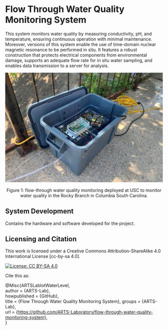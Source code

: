 # Flow Through Water Quality Monitoring System

This system monitors water quality by measuring conductivity, pH, and temperature, ensuring continuous operation with minimal maintenance. Moreover, versions of this system enable the use of time-domain nuclear magnetic resonance to be performed in situ. It features a robust construction that protects electrical components from environmental damage, supports an adequate flow rate for in situ water sampling, and enables data transmission to a server for analysis.

<p align="center">
<img src="media/system.JPG" alt="drawing" width="600"/>
</p>
<p align="center">
Figure 1: flow-through water quality monitoring deployed at USC to monitor water quality in the Rocky Branch in Columbia South Carolina.
</p>

## System Development
Contains the hardware and software developed for the project. 

## Licensing and Citation

This work is licensed under a Creative Commons Attribution-ShareAlike 4.0 International License [cc-by-sa 4.0].

[![License: CC BY-SA 4.0](https://img.shields.io/badge/License-CC_BY--SA_4.0-lightgrey.svg)](https://creativecommons.org/licenses/by-sa/4.0/)


Cite this as: 

@Misc{ARTSLabIotWaterLevel,    
  author = {ARTS-Lab},  
  howpublished = {GitHub},  
  title  = {Flow Through Water Quality Monitoring System},
  groups = {ARTS-Lab},    
  url    = {https://github.com/ARTS-Laboratory/flow-through-water-quality-monitoring-system},   
}


